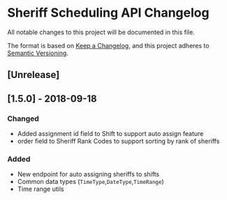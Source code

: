 # Sheriff Scheduling API Changelog
All notable changes to this project will be documented in this file.

The format is based on [Keep a Changelog](https://keepachangelog.com/en/1.0.0/),
and this project adheres to [Semantic Versioning](https://semver.org/spec/v2.0.0.html).

## [Unrelease]

## [1.5.0] - 2018-09-18
### Changed
 - Added assignment id field to Shift to support auto assign feature
 - order field to Sheriff Rank Codes to support sorting by rank of sheriffs
### Added
 - New endpoint for auto assigning sheriffs to shifts
 - Common data types (`TimeType`,`DateType`,`TimeRange`)
 - Time range utils